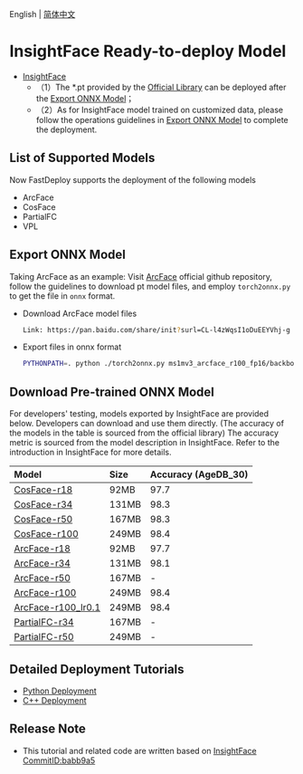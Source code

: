 English | [简体中文](README_CN.md)
# InsightFace Ready-to-deploy Model

- [InsightFace](https://github.com/deepinsight/insightface/commit/babb9a5)
  - （1）The *.pt provided by the [Official Library](https://github.com/deepinsight/insightface/) can be deployed after the [Export ONNX Model](#导出ONNX模型)；
  - （2）As for InsightFace model trained on customized data, please follow the operations guidelines in [Export ONNX Model](#%E5%AF%BC%E5%87%BAONNX%E6%A8%A1%E5%9E%8B) to complete the deployment.


## List of Supported Models
Now FastDeploy supports the deployment of the following models
- ArcFace
- CosFace
- PartialFC
- VPL


##  Export ONNX Model
Taking ArcFace as an example:
Visit [ArcFace](https://github.com/deepinsight/insightface/tree/master/recognition/arcface_torch) official github repository, follow the guidelines to download pt model files, and employ `torch2onnx.py` to get the file in `onnx` format.

* Download ArcFace model files
  ```bash
  Link: https://pan.baidu.com/share/init?surl=CL-l4zWqsI1oDuEEYVhj-g code: e8pw  
  ```

* Export files in onnx format
  ```bash
  PYTHONPATH=. python ./torch2onnx.py ms1mv3_arcface_r100_fp16/backbone.pth --output ms1mv3_arcface_r100.onnx --network r100 --simplify 1
  ```

## Download Pre-trained ONNX Model

For developers' testing, models exported by InsightFace are provided below. Developers can download and use them directly. (The accuracy of the models in the table is sourced from the official library) The accuracy metric is sourced from the model description in InsightFace. Refer to the introduction in InsightFace for more details.

| Model                                                                                         | Size    | Accuracy (AgeDB_30) |
|:-------------------------------------------------------------------------------------------|:------|:--------------|
| [CosFace-r18](https://bj.bcebos.com/paddlehub/fastdeploy/glint360k_cosface_r18.onnx)       | 92MB  | 97.7          |
| [CosFace-r34](https://bj.bcebos.com/paddlehub/fastdeploy/glint360k_cosface_r34.onnx)       | 131MB | 98.3          |
| [CosFace-r50](https://bj.bcebos.com/paddlehub/fastdeploy/glint360k_cosface_r50.onnx)       | 167MB | 98.3          |
| [CosFace-r100](https://bj.bcebos.com/paddlehub/fastdeploy/glint360k_cosface_r100.onnx)     | 249MB | 98.4          |
| [ArcFace-r18](https://bj.bcebos.com/paddlehub/fastdeploy/ms1mv3_arcface_r18.onnx)          | 92MB  | 97.7          |
| [ArcFace-r34](https://bj.bcebos.com/paddlehub/fastdeploy/ms1mv3_arcface_r34.onnx)          | 131MB | 98.1          |
| [ArcFace-r50](https://bj.bcebos.com/paddlehub/fastdeploy/ms1mv3_arcface_r50.onnx)          | 167MB | -             |
| [ArcFace-r100](https://bj.bcebos.com/paddlehub/fastdeploy/ms1mv3_arcface_r100.onnx)        | 249MB | 98.4          |
| [ArcFace-r100_lr0.1](https://bj.bcebos.com/paddlehub/fastdeploy/ms1mv3_r100_lr01.onnx)     | 249MB | 98.4          |
| [PartialFC-r34](https://bj.bcebos.com/paddlehub/fastdeploy/partial_fc_glint360k_r50.onnx)  | 167MB | -             |
| [PartialFC-r50](https://bj.bcebos.com/paddlehub/fastdeploy/partial_fc_glint360k_r100.onnx) | 249MB | -             |




## Detailed Deployment Tutorials

- [Python Deployment](python)
- [C++ Deployment](cpp)


## Release Note

- This tutorial and related code are written based on [InsightFace CommitID:babb9a5](https://github.com/deepinsight/insightface/commit/babb9a5) 
